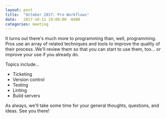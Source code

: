 ```yaml
---
layout: post
title:  "October 2017: Pro Workflows"
date:   2017-10-11 19:00:00 -0400
categories: meeting
---
```


It turns out there's much more to programming than, well,
programming.  Pros use an array of related techniques and 
tools to improve the quality of their process.  We'll 
review them so that you can start to use them, too... or 
improve your use if you already do. 

Topics include...

- Ticketing
- Version control
- Testing
- Linting
- Build servers

As always, we'll take some time for your general thoughts, questions, and ideas.  See you there!

